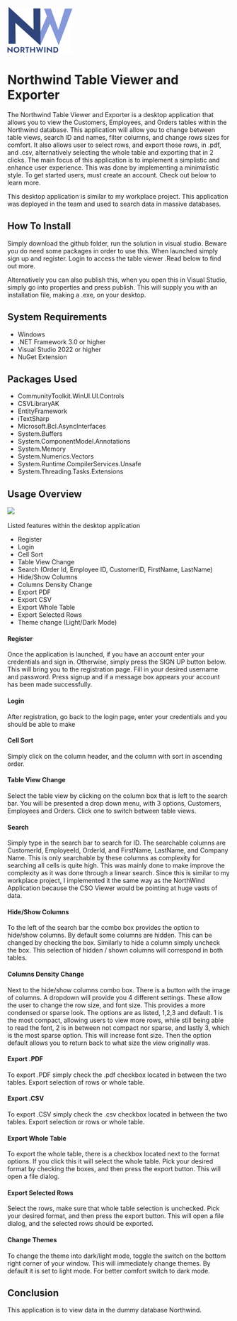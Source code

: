 ![NorthWingLogo](/NW%20Table%20Viewer/Resources/logo.png)


# Northwind Table Viewer and Exporter

The Northwind Table Viewer and Exporter is a desktop application that allows you to view the Customers, Employees, and Orders tables within the Northwind database. This application will allow you to change between table views, search ID and names, filter columns, and change rows sizes for comfort. It also allows user to select rows, and export those rows, in .pdf, and .csv, alternatively selecting the whole table and exporting that in 2 clicks. The main focus of this application is to implement a simplistic and enhance user experience. This was done by implementing a minimalistic style. To get started users, must create an account. Check out below to learn more.

This desktop application is similar to my workplace project. This application was deployed in the team and used to search data in massive databases.

## How To Install
Simply download the github folder, run the solution in visual studio. Beware you do need some packages in order to use this. When launched simply sign up and register. Login to access the table viewer .Read below to find out more.  

Alternatively you can also publish this, when you open this in Visual Studio, simply go into properties and press publish. This will supply you with an installation file, making a .exe, on your desktop.

## System Requirements
* Windows
* .NET Framework 3.0 or higher
* Visual Studio 2022 or higher
* NuGet Extension

## Packages Used

* CommunityToolkit.WinUI.UI.Controls
* CSVLibraryAK
* EntityFramework
* iTextSharp
* Microsoft.Bcl.AsyncInterfaces
* System.Buffers
* System.ComponentModel.Annotations
* System.Memory
* System.Numerics.Vectors
* System.Runtime.CompilerServices.Unsafe
* System.Threading.Tasks.Extensions

## Usage Overview
[![](https://markdown-videos-api.jorgenkh.no/youtube/2Ibml2FGJUI)](https://youtu.be/2Ibml2FGJUI)


Listed features within the desktop application

* Register
* Login
* Cell Sort
* Table View Change
* Search (Order Id, Employee ID, CustomerID, FirstName, LastName)
* Hide/Show Columns
* Columns Density Change
* Export PDF
* Export CSV
* Export Whole Table
* Export Selected Rows
* Theme change (Light/Dark Mode)


#### Register

Once the application is launched, if you have an account enter your credentials and sign in. Otherwise, simply press the SIGN UP button below. This will bring you to the registration page. Fill in your desired username and password. Press signup and if a message box appears your account has been made successfully.

#### Login

After registration, go back to the login page, enter your credentials and you should be able to make 

#### Cell Sort

Simply click on the column header, and the column with sort in ascending order. 

#### Table View Change

Select the table view by clicking on the column box that is left to the search bar. You will be presented a drop down menu, with 3 options, Customers, Employees and Orders. Click one to switch between table views.

#### Search

Simply type in the search bar to search for ID. The searchable columns are CustomerId, EmployeeId, OrderId, and FirstName, LastName, and Company Name. This is only searchable by these columns as complexity for searching all cells is quite high. This was mainly done to make improve the complexity as it was done through a linear search. Since this is similar to my workplace project, I implemented it the same way as the NorthWind Application because the CSO Viewer would be pointing at huge vasts of data. 


#### Hide/Show Columns

To the left of the search bar the combo box provides the option to hide/show columns. By default some columns are hidden. This can be changed by checking the box. Similarly to hide a column simply uncheck the box. This selection of hidden / shown columns will correspond in both tables.

#### Columns Density Change

Next to the hide/show columns combo box. There is a button with the image of columns. A dropdown will provide you 4 different settings. These allow the user to change the row size, and font size. This provides a more condensed or sparse look. The options are as listed, 1,2,3 and default. 1 is the most compact, allowing users to view more rows, while still being able to read the font, 2 is in between not compact nor sparse, and lastly 3, which is the most sparse option. This will increase font size. Then the option default allows you to return back to what size the view originally was. 

#### Export .PDF

To export .PDF simply check the .pdf checkbox located in between the two tables. Export selection of rows or whole table.

#### Export .CSV
To export .CSV simply check the .csv checkbox located in between the two tables. Export selection or rows or whole table.

#### Export Whole Table

To export the whole table, there is a checkbox located next to the format options. If you click this it will select the whole table. Pick your desired format by checking the boxes, and then press the export button. This will open a file dialog.

#### Export Selected Rows

Select the rows, make sure that whole table selection is unchecked. Pick your desired format, and then press the export button. This will open a file dialog, and the selected rows should be exported.


#### Change Themes 

To change the theme into dark/light mode, toggle the switch on the bottom right corner of your window. This will immediately change themes. By default it is set to light mode. For better comfort switch to dark mode.

## Conclusion

This application is to view data in the dummy database Northwind. 




